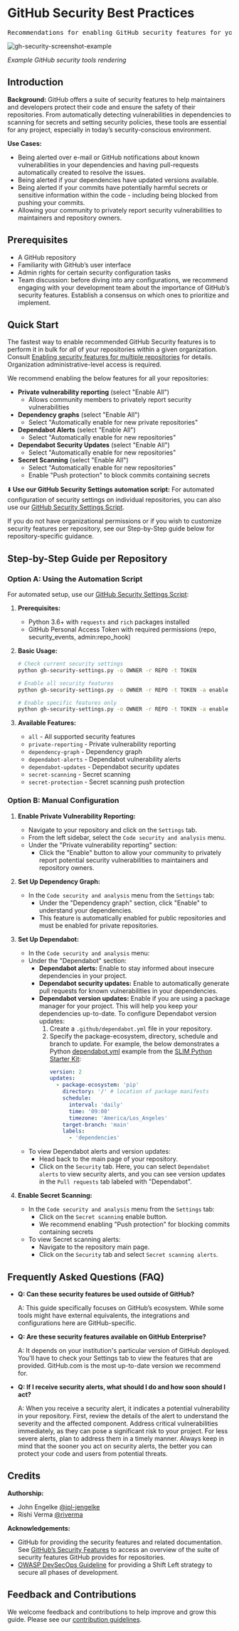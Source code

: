 # GitHub Security Best Practices

<pre align="center">Recommendations for enabling GitHub security features for your repositories.</pre>

![gh-security-screenshot-example](/img/gh-security-screen.png)

*Example GitHub security tools rendering*

## Introduction

**Background:** GitHub offers a suite of security features to help maintainers and developers protect their code and ensure the safety of their repositories. From automatically detecting vulnerabilities in dependencies to scanning for secrets and setting security policies, these tools are essential for any project, especially in today’s security-conscious environment.

**Use Cases:**
- Being alerted over e-mail or GitHub notifications about known vulnerabilities in your dependencies and having pull-requests automatically created to resolve the issues.
- Being alerted if your dependencies have updated versions available.
- Being alerted if your commits have potentially harmful secrets or sensitive information within the code - including being blocked from pushing your commits.
- Allowing your community to privately report security vulnerabilities to maintainers and repository owners.

## Prerequisites

- A GitHub repository
- Familiarity with GitHub’s user interface
- Admin rights for certain security configuration tasks
- Team discussion: before diving into any configurations, we recommend engaging with your development team about the importance of GitHub’s security features. Establish a consensus on which ones to prioritize and implement.

## Quick Start

The fastest way to enable recommended GitHub Security features is to perform it in bulk for _all_ of your repositories within a given organization. Consult [Enabling security features for multiple repositories](https://docs.github.com/en/enterprise-cloud@latest/code-security/security-overview/enabling-security-features-for-multiple-repositories) for details. Organization administrative-level access is required.

We recommend enabling the below features for all your repositories:

- **Private vulnerability reporting** (select "Enable All")
  - Allows community members to privately report security vulnerabilities
- **Dependency graphs** (select "Enable All")
  - Select "Automatically enable for new private repositories"
- **Dependabot Alerts** (select "Enable All")
  - Select "Automatically enable for new repositories"
- **Dependabot Security Updates** (select "Enable All")
  - Select "Automatically enable for new repositories"
- **Secret Scanning** (select "Enable All")
  - Select "Automatically enable for new repositories"
  - Enable "Push protection" to block commits containing secrets

⬇️ **Use our GitHub Security Settings automation script:** For automated configuration of security settings on individual repositories, you can also use our [GitHub Security Settings Script](pathname:///assets/software-lifecycle/security/github-security/gh-security-settings.py).

If you do not have organizational permissions or if you wish to customize security features per repository, see our Step-by-Step guide below for repository-specific guidance.

## Step-by-Step Guide per Repository

### Option A: Using the Automation Script

For automated setup, use our [GitHub Security Settings Script](pathname:///assets/software-lifecycle/security/github-security/gh-security-settings.py):

1. **Prerequisites:**
   - Python 3.6+ with `requests` and `rich` packages installed
   - GitHub Personal Access Token with required permissions (repo, security_events, admin:repo_hook)

2. **Basic Usage:**
   ```bash
   # Check current security settings
   python gh-security-settings.py -o OWNER -r REPO -t TOKEN

   # Enable all security features
   python gh-security-settings.py -o OWNER -r REPO -t TOKEN -a enable

   # Enable specific features only
   python gh-security-settings.py -o OWNER -r REPO -t TOKEN -a enable -f dependabot-alerts
   ```

3. **Available Features:**
   - `all` - All supported security features
   - `private-reporting` - Private vulnerability reporting
   - `dependency-graph` - Dependency graph
   - `dependabot-alerts` - Dependabot vulnerability alerts
   - `dependabot-updates` - Dependabot security updates
   - `secret-scanning` - Secret scanning
   - `secret-protection` - Secret scanning push protection

### Option B: Manual Configuration

1. **Enable Private Vulnerability Reporting:**
   - Navigate to your repository and click on the `Settings` tab.
   - From the left sidebar, select the `Code security and analysis` menu.
   - Under the "Private vulnerability reporting" section:
     - Click the "Enable" button to allow your community to privately report potential security vulnerabilities to maintainers and repository owners.

2. **Set Up Dependency Graph:**
   - In the `Code security and analysis` menu from the `Settings` tab:
     - Under the "Dependency graph" section, click "Enable" to understand your dependencies.
     - This feature is automatically enabled for public repositories and must be enabled for private repositories.

3. **Set Up Dependabot:**
   - In the `Code security and analysis` menu:
   - Under the "Dependabot" section:
     - **Dependabot alerts:** Enable to stay informed about insecure dependencies in your project.
     - **Dependabot security updates:** Enable to automatically generate pull requests for known vulnerabilities in your dependencies.
     - **Dependabot version updates:** Enable if you are using a package manager for your project. This will help you keep your dependencies up-to-date. To configure Dependabot version updates:
       1. Create a `.github/dependabot.yml` file in your repository.
       2. Specify the package-ecosystem, directory, schedule and branch to update. For example, the below demonstrates a Python [dependabot.yml](https://github.com/NASA-AMMOS/slim-starterkit-python/blob/main/.github/dependabot.yml) example from the [SLIM Python Starter Kit](https://nasa-ammos.github.io/slim/docs/guides/software-lifecycle/application-starter-kits/python-starter-kit/):
          ```yml
          version: 2
          updates:
            - package-ecosystem: 'pip'
              directory: '/' # location of package manifests
              schedule:
                interval: 'daily'
                time: '09:00'
                timezone: 'America/Los_Angeles'
              target-branch: 'main'
              labels:
                - 'dependencies'
          ```
   - To view Dependabot alerts and version updates:
     - Head back to the main page of your repository.
     - Click on the `Security` tab. Here, you can select `Dependabot alerts` to view security alerts, and you can see version updates in the `Pull requests` tab labeled with "Dependabot".

4. **Enable Secret Scanning:**
   - In the `Code security and analysis` menu from the `Settings` tab:
     - Click on the `Secret scanning` enable button.
     - We recommend enabling "Push protection" for blocking commits containing secrets
   - To view Secret scanning alerts:
     - Navigate to the repository main page.
     - Click on the `Security` tab and select `Secret scanning alerts`.

## Frequently Asked Questions (FAQ)

- **Q: Can these security features be used outside of GitHub?**

  A: This guide specifically focuses on GitHub’s ecosystem. While some tools might have external equivalents, the integrations and configurations here are GitHub-specific.

- **Q: Are these security features available on GitHub Enterprise?**

  A: It depends on your institution's particular version of GitHub deployed. You'll have to check your Settings tab to view the features that are provided. GitHub.com is the most up-to-date version we recommend for.

- **Q: If I receive security alerts, what should I do and how soon should I act?**

  A: When you receive a security alert, it indicates a potential vulnerability in your repository. First, review the details of the alert to understand the severity and the affected component. Address critical vulnerabilities immediately, as they can pose a significant risk to your project. For less severe alerts, plan to address them in a timely manner. Always keep in mind that the sooner you act on security alerts, the better you can protect your code and users from potential threats.

## Credits

**Authorship:**
- John Engelke [@jpl-jengelke](http://github.com/jpl-jengelke/)
- Rishi Verma [@riverma](http://github.com/riverma/)

**Acknowledgements:**
- GitHub for providing the security features and related documentation. See [GitHub’s Security Features](https://docs.github.com/en/code-security) to access an overview of the suite of security features GitHub provides for repositories.
- [OWASP DevSecOps Guideline](https://owasp.org/www-project-devsecops-guideline/latest/) for providing a Shift Left strategy to secure all phases of development.

## Feedback and Contributions

We welcome feedback and contributions to help improve and grow this guide. Please see our [contribution guidelines](https://nasa-ammos.github.io/slim/docs/contribute/contributing/).
